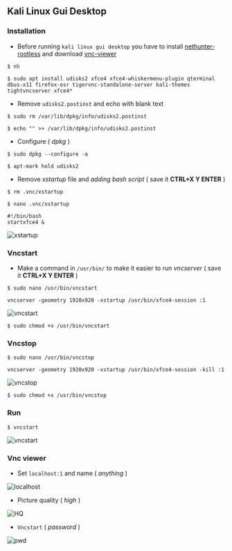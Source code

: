 ## Kali Linux Gui Desktop

### Installation

* Before running `kali linux gui desktop` you have to install [nethunter-rootless](../nethunter-rootless) and download [vnc-viewer](https://play.google.com/store/apps/details?id=com.realvnc.viewer.android)  

```
$ nh
```
```
$ sudo apt install udisks2 xfce4 xfce4-whiskermenu-plugin qterminal dbus-x11 firefox-esr tigervnc-standalone-server kali-themes tightvncserver xfce4*
```

* Remove `udisks2.postinst` and echo with blank text
```
$ sudo rm /var/lib/dpkg/info/udisks2.postinst
```
```
$ echo "" >> /var/lib/dpkg/info/udisks2.postinst
```

* Configure ( _dpkg_ )
```
$ sudo dpkg --configure -a
```
```
$ apt-mark hold udisks2
```

* Remove _xstartup_ file and _adding bash script_ ( save it __CTRL+X Y ENTER__ )
```
$ rm .vnc/xstartup
```
```
$ nano .vnc/xstartup
```

```
#!/bin/bash
startxfce4 &
```

![xstartup](https://i.ibb.co/8Y2RMD7/xstartup.jpg)

### Vncstart

* Make a command in `/usr/bin/` to make it easier to run _vncserver_ ( save it __CTRL+X Y ENTER__ )

```
$ sudo nano /usr/bin/vncstart
```

```
vncserver -geometry 1920x920 -xstartup /usr/bin/xfce4-session :1
```

![vncstart](https://i.ibb.co/xjWv5j4/vncstart.jpg)

```
$ sudo chmod +x /usr/bin/vncstart
```

### Vncstop

```
$ sudo nano /usr/bin/vncstop
```

```
vncserver -geometry 1920x920 -xstartup /usr/bin/xfce4-session -kill :1
```

![vncstop](https://i.ibb.co/k2ZRYK6/vncstop.jpg)

```
$ sudo chmod +x /usr/bin/vncstop
```

### Run

```
$ vncstart
```
![vncstart](https://i.ibb.co/7XV7P60/vncstart.jpg)

### Vnc viewer

* Set `localhost:1` and name ( _anything_ )

![localhost](https://i.ibb.co/MMycL11/lhost.jpg)

* Picture quality ( _high_ )

![HQ](https://i.ibb.co/FVjX5JF/hq.jpg)

* `Vncstart` ( _password_ )

![pwd](https://i.ibb.co/5kW182p/pwd.jpg)


